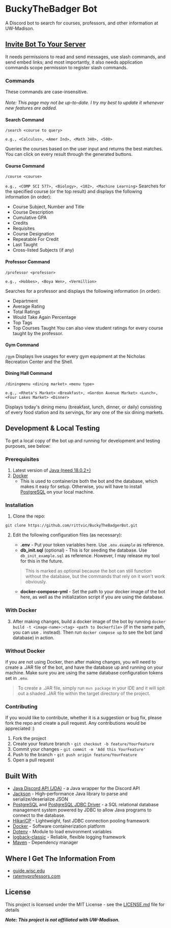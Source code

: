 # BuckyTheBadger Bot
A Discord bot to search for courses, professors, and other information at UW-Madison.

## [Invite Bot To Your Server](https://discord.com/api/oauth2/authorize?client_id=990494786123333682&permissions=139586751552&scope=bot%20applications.commands)
It needs permissions to read and send messages, use slash commands, and send embed links; and most importantly, it also needs application commands scope permission to register slash commands.

### Commands
These commands are case-insensitive.
<br><br>
<em>Note: This page may not be up-to-date. I try my best to update it whenever new features are added.</em>

#### Search Command
`/search <course to query>` 

`e.g., <Calculus>, <Amer Ind>, <Math 340>, <500>`

Queries the courses based on the user input and returns the best matches. You can click on every result through the generated buttons.

#### Course Command
`/course <course>`

`e.g., <COMP SCI 577>, <Biology>, <102>, <Machine Learning>`
Searches for the specified course (or the top result) and displays the following information (in order):
- Course Subject, Number and Title
- Course Description
- Cumulative GPA
- Credits
- Requisites
- Course Designation
- Repeatable For Credit
- Last Taught
- Cross-listed Subjects (if any)

#### Professor Command
`/professor <professor>` 

`e.g., <Hobbes>, <Boya Wen>, <Vermillion>`

Searches for a professor and displays the following information (in order):
- Department
- Average Rating
- Total Ratings
- Would Take Again Percentage
- Top Tags
- Top Courses Taught
  You can also view student ratings for every course taught by the professor.

#### Gym Command
`/gym`
Displays live usages for every gym equipment at the Nicholas Recreation Center and the Shell.

#### Dining Hall Command
`/diningmenu <dining market> <menu type>`

`e.g., <Rheta's Market> <Breakfast>, <Gordon Avenue Market> <Lunch>, <Four Lakes Market> <Dinner>`

Displays today's dining menu (breakfast, lunch, dinner, or daily) consisting of every food station and its servings, for any one of the six dining markets.

## Development & Local Testing
To get a local copy of the bot up and running for development and testing purposes, see below:

### Prerequisites
1. Latest version of [Java (need 18.0.2+)](https://www.oracle.com/java/technologies/downloads/)
2. [Docker](https://www.docker.com/)
   * This is used to containerize both the bot and the database, which makes it easy for setup.
   Otherwise, you will have to install [PostgreSQL](https://www.postgresql.org/) on your local machine.

### Installation
1. Clone the repo:

```
git clone https://github.com/rittvic/BuckyTheBadgerBot.git
```

2. Edit the following configuration files (as necessary):
   * <b>.env</b> - Put your token variables here. Use `.env.example` as reference.
   * <b>db_init.sql</b> (optional) - This is for seeding the database. Use `db_init_example.sql` as reference.
   However, I may release my tool for this in the future.
   > This is marked as optional because the bot can still function without the database, but the commands that rely on it won't work obviously.

   * <b>docker-compose-yml</b> - Set the path to your docker image of the bot here, as well as the initialization script if you are using the database.

### With Docker
3. After making changes, build a docker image of the bot by running `docker build -t <image-name>:<tag> <path to Dockerfile>` (if in the same path, you can use `.` instead). 
Then run `docker compose up` to see the bot (and database) in action.

### Without Docker
if you are not using Docker, then after making changes, you will need to create a .JAR file of the bot, and have the database up and running on your machine.
Make sure you are using the same database configuration tokens set in `.env`. 

> To create a .JAR file, simply run `mvn package` in your IDE and it will spit out a shaded .JAR file within the target directory of the project.

### Contributing
If you would like to contribute, whether it is a suggestion or bug fix, please fork the repo and create a pull request. Any contributions would be appreciated :)
1. Fork the project
2. Create your feature branch - `git checkout -b feature/YourFeature`
3. Commit your changes - `git commit -m 'Add this YourFeature'`
4. Push to the branch - `git push origin feature/YourFeature`
5. Open a pull request

## Built With
* [Java Discord API (JDA)](https://github.com/DV8FromTheWorld/JDA) - a Java wrapper for the Discord API
* [Jackson](https://github.com/FasterXML/jackson) - High-performance Java library to parse and serialize/deserialize JSON
* [PostgreSQL](https://www.postgresql.org/) and [PostgreSQL JDBC Driver](https://jdbc.postgresql.org) - a SQL relational database management system powered by JDBC to allow Java programs to connect to the database.
* [HikariCP](https://github.com/brettwooldridge/HikariCP) - Lightweight, fast JDBC connection pooling framework
* [Docker](https://www.docker.com/) - Software containerization platform
* [Dotenv](https://github.com/cdimascio/dotenv-java) - Module to load environment variables
* [logback-classic](https://logback.qos.ch/) - Reliable, flexible logging framework
* [Maven](https://maven.apache.org/) - Dependency manager

## Where I Get The Information From
* [guide.wisc.edu](https://guide.wisc.edu)
* [ratemyprofessors.com](https://www.ratemyprofessors.com)

## License
This project is licensed under the MIT License - see the [LICENSE.md](LICENSE) file for  details

<b><i> Note: This project is not affiliated with UW-Madison. </b></i>
